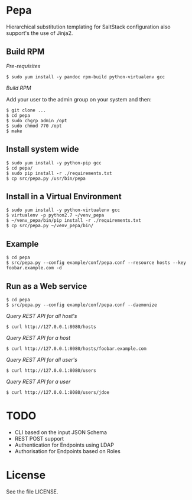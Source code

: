 # Pepa #

Hierarchical substitution templating for SaltStack configuration also support's the use of Jinja2.

## Build RPM ##

*Pre-requisites*

    $ sudo yum install -y pandoc rpm-build python-virtualenv gcc

*Build RPM*

Add your user to the admin group on your system and then:

    $ git clone ...
    $ cd pepa
    $ sudo chgrp admin /opt
    $ sudo chmod 770 /opt
    $ make

## Install system wide ##

    $ sudo yum install -y python-pip gcc
    $ cd pepa/
    $ sudo pip install -r ./requirements.txt
    $ cp src/pepa.py /usr/bin/pepa

## Install in a Virtual Environment ##

    $ sudo yum install -y python-virtualenv gcc
    $ virtualenv -p python2.7 ~/venv_pepa
    $ ~/venv_pepa/bin/pip install -r ./requirements.txt
    $ cp src/pepa.py ~/venv_pepa/bin/

## Example ##

    $ cd pepa
    $ src/pepa.py --config example/conf/pepa.conf --resource hosts --key foobar.example.com -d

## Run as a Web service ##

    $ cd pepa
    $ src/pepa.py --config example/conf/pepa.conf --daemonize

*Query REST API for all host's*

    $ curl http://127.0.0.1:8080/hosts

*Query REST API for a host*

    $ curl http://127.0.0.1:8080/hosts/foobar.example.com

*Query REST API for all user's*

    $ curl http://127.0.0.1:8080/users

*Query REST API for a user*

    $ curl http://127.0.0.1:8080/users/jdoe

# TODO #

- CLI based on the input JSON Schema
- REST POST support
- Authentication for Endpoints using LDAP
- Authorisation for Endpoints based on Roles

# License #

See the file LICENSE.
